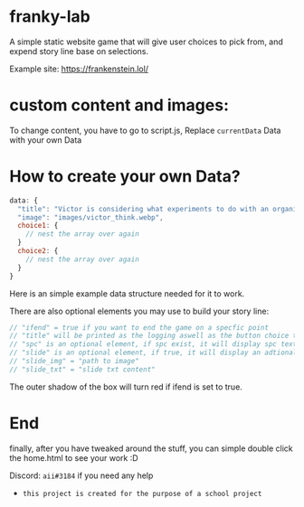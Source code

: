 # franky-lab
A simple static website game that will give user choices to pick from, and expend story line base on selections.

Example site: https://frankenstein.lol/

# custom content and images:

To change content, you have to go to script.js, Replace `currentData` Data with your own Data

# How to create your own Data?
```js
data: {
  "title": "Victor is considering what experiments to do with an organism:",
  "image": "images/victor_think.webp",
  choice1: {
    // nest the array over again
  }
  choice2: {
    // nest the array over again
  }
}
```
Here is an simple example data structure needed for it to work.

There are also optional elements you may use to build your story line:

```js
// "ifend" = true if you want to end the game on a specfic point
// "title" will be printed as the logging aswell as the button choice text 
// "spc" is an optional element, if spc exist, it will display spc text on top instead of displaying "title" text, "spc" does not affact button text
// "slide" is an optional element, if true, it will display an adtional image/text in the middle
// "slide_img" = "path to image" 
// "slide_txt" = "slide txt content"
```

The outer shadow of the box will turn red if ifend is set to true.

# End

finally, after you have tweaked around the stuff, you can simple double click the home.html to see your work :D


Discord: `aii#3184` if you need any help
- `this project is created for the purpose of a school project`

